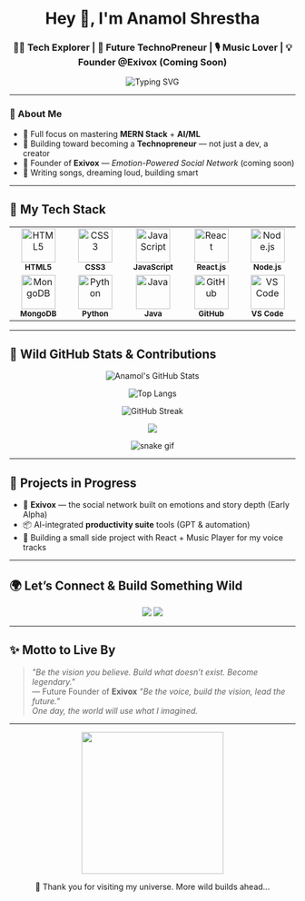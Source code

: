 <!-- anamolshrestha-41 | GitHub README.md -->

<h1 align="center">Hey 👋, I'm Anamol Shrestha</h1>
<h3 align="center">👨‍💻 Tech Explorer | 🚀 Future TechnoPreneur | 🎙️ Music Lover | 💡 Founder @Exivox (Coming Soon)</h3>

<p align="center">
  <img src="https://readme-typing-svg.herokuapp.com/?font=Fira+Code&size=22&pause=1000&color=22F7EB&center=true&vCenter=true&width=440&lines=Dreaming+Big+%7C+Building+Bigger...;Coding+My+Way+to+Innovation;Future+Founder+%40+Exivox+%F0%9F%9A%80;Turning+Emotions+into+Products" alt="Typing SVG" />
</p>

---

### 🧠 About Me
- 🌱 Full focus on mastering **MERN Stack** + **AI/ML**
- 🧩 Building toward becoming a **Technopreneur** — not just a dev, a creator
- 🚀 Founder of **Exivox** — *Emotion-Powered Social Network* (coming soon)
- 🎵 Writing songs, dreaming loud, building smart

---

## 💎 My Tech Stack

<div align="center">

<table>
<tr>
<td align="center" width="130">
  <img src="https://cdn.jsdelivr.net/gh/devicons/devicon/icons/html5/html5-original.svg" width="60" height="60" alt="HTML5"/><br><sub><b>HTML5</b></sub>
</td>
<td align="center" width="130">
  <img src="https://cdn.jsdelivr.net/gh/devicons/devicon/icons/css3/css3-original.svg" width="60" height="60" alt="CSS3"/><br><sub><b>CSS3</b></sub>
</td>
<td align="center" width="130">
  <img src="https://cdn.jsdelivr.net/gh/devicons/devicon/icons/javascript/javascript-original.svg" width="60" height="60" alt="JavaScript"/><br><sub><b>JavaScript</b></sub>
</td>
<td align="center" width="130">
  <img src="https://cdn.jsdelivr.net/gh/devicons/devicon/icons/react/react-original.svg" width="60" height="60" alt="React"/><br><sub><b>React.js</b></sub>
</td>
<td align="center" width="130">
  <img src="https://cdn.jsdelivr.net/gh/devicons/devicon/icons/nodejs/nodejs-original.svg" width="60" height="60" alt="Node.js"/><br><sub><b>Node.js</b></sub>
</td>
</tr>
<tr>
<td align="center" width="130">
  <img src="https://cdn.jsdelivr.net/gh/devicons/devicon/icons/mongodb/mongodb-original.svg" width="60" height="60" alt="MongoDB"/><br><sub><b>MongoDB</b></sub>
</td>
<td align="center" width="130">
  <img src="https://cdn.jsdelivr.net/gh/devicons/devicon/icons/python/python-original.svg" width="60" height="60" alt="Python"/><br><sub><b>Python</b></sub>
</td>
<td align="center" width="130">
  <img src="https://cdn.jsdelivr.net/gh/devicons/devicon/icons/java/java-original.svg" width="60" height="60" alt="Java"/><br><sub><b>Java</b></sub>
</td>
<td align="center" width="130">
  <img src="https://cdn.jsdelivr.net/gh/devicons/devicon/icons/github/github-original.svg" width="60" height="60" alt="GitHub"/><br><sub><b>GitHub</b></sub>
</td>
<td align="center" width="130">
  <img src="https://cdn.jsdelivr.net/gh/devicons/devicon/icons/vscode/vscode-original.svg" width="60" height="60" alt="VS Code"/><br><sub><b>VS Code</b></sub>
</td>
</tr>
</table>

</div>

---

## 🧩 Wild GitHub Stats & Contributions

<div align="center">

![Anamol's GitHub Stats](https://github-readme-stats.vercel.app/api?username=anamolshrestha-41&show_icons=true&theme=tokyonight&border_radius=10&count_private=true)
  
![Top Langs](https://github-readme-stats.vercel.app/api/top-langs/?username=anamolshrestha-41&layout=compact&theme=tokyonight&border_radius=10)

![GitHub Streak](https://streak-stats.demolab.com/?user=anamolshrestha-41&theme=highcontrast&hide_border=true)

<img src="https://github-profile-trophy.vercel.app/?username=anamolshrestha-41&theme=onedark&no-frame=true&no-bg=true&margin-w=4" />

![snake gif](https://github.com/anamolshrestha-41/anamolshrestha-41/blob/output/github-contribution-grid-snake.svg)

</div>

---

## 🚀 Projects in Progress

- 🧠 **Exivox** — the social network built on emotions and story depth (Early Alpha)
- 📦 AI-integrated **productivity suite** tools (GPT & automation)
- 🎵 Building a small side project with React + Music Player for my voice tracks

---

## 🌍 Let’s Connect & Build Something Wild
<p align="center">
  <a href="https://twitter.com/anamolshrestha_1" target="_blank"><img src="https://img.shields.io/badge/X-000000?style=for-the-badge&logo=twitter&logoColor=white" /></a>
  <a href="https://linkedin.com/in/anamolshrestha" target="_blank"><img src="https://img.shields.io/badge/LinkedIn-0A66C2?style=for-the-badge&logo=linkedin&logoColor=white" /></a>
</p>

---

## ✨ Motto to Live By

> _"Be the vision you believe. Build what doesn’t exist. Become legendary."_  
> — Future Founder of **Exivox** 
> _"Be the voice, build the vision, lead the future."_  
> _One day, the world will use what I imagined._

---

<p align="center"><img src="https://media.giphy.com/media/UqZ2zObLFyzfi/giphy.gif" width="250" /></p>

<p align="center">🚀 Thank you for visiting my universe. More wild builds ahead...</p>
